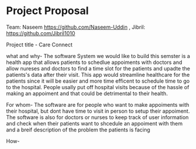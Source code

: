 # Project Proposal
Team: Naseem https://github.com/Naseem-Uddin  , Jibril: https://github.com/Jibril1010 

Project title - 
    Care Connect

what and why- 
    The software System we would like to build this semster is a health app that allows patients to schedlue appoiments with doctors and allow nureses and doctors to find a time slot for the patients and upadte the patients's data after their visit. This app would streamline healthcare for the patients since it will be easier and more time efficent to schedule time to go to the hospital. People usally put off hospital visits because of the hassle of making an appoiment and that could be detrimental to their health.


For whom- 
    The software are for people who want to make appoiments with their hospital, but dont have time to visit in person to setup their appoiment. The software is also for doctors or nurses to keep track of user information and check when their patients want to shcedule an appoiment with them and a breif description of the problem the patients is facing 

How-